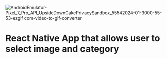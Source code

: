 ![AndroidEmulator-Pixel_7_Pro_API_UpsideDownCakePrivacySandbox_55542024-01-3000-55-53-ezgif com-video-to-gif-converter](https://github.com/Prithvi-Prabhu/which-images-app/assets/149374826/e45417f1-551e-4db2-8211-f31c6b8ca439)

# React Native App that allows user to select image and category

